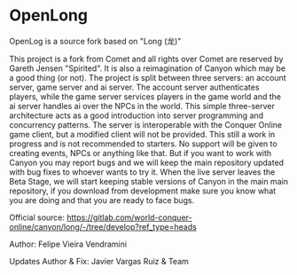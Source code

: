 # OpenLong
OpenLog is a source fork based on "Long (龙)"

This project is a fork from Comet and all rights over Comet are reserved by Gareth Jensen "Spirited".
It is also a reimagination of Canyon which may be a good thing (or not).
The project is split between three servers: an account server, game server and ai server. The account server authenticates players, while the game server services players in the game world and the ai server handles ai over the NPCs in the world. This simple three-server architecture acts as a good introduction into server programming and concurrency patterns. The server is interoperable with the Conquer Online game client, but a modified client will not be provided.
This still a work in progress and is not recommended to starters. No support will be given to creating events, NPCs or anything like that. But if you want to work with Canyon you may report bugs and we will keep the main repository updated with bug fixes to whoever wants to try it.
When the live server leaves the Beta Stage, we will start keeping stable versions of Canyon in the main main repository, if you download from development make sure you know what you are doing and that you are ready to face bugs.

Official source: https://gitlab.com/world-conquer-online/canyon/long/-/tree/develop?ref_type=heads

Author: Felipe Vieira Vendramini

Updates Author & Fix: Javier Vargas Ruiz & Team
